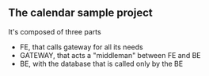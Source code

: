 
## The calendar sample project

It's composed of three parts

* FE, that calls gateway for all its needs
* GATEWAY, that acts a "middleman" between FE and BE
* BE, with the database that is called only by the BE